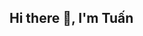 ## Hi there 👋, I'm Tuấn

<!--
**stepToBecomeGigachad/stepToBecomeGigachad** is a ✨ _special_ ✨ repository because its `README.md` (this file) appears on your GitHub profile.

Here are some ideas to get you started:

- 🎓 I'm currently a student at the **Posts and Telecommunications Institute of Technology (PTIT)** – Ho Chi Minh City Campus.
- 🌱 I’m currently learning cryptography

-->

